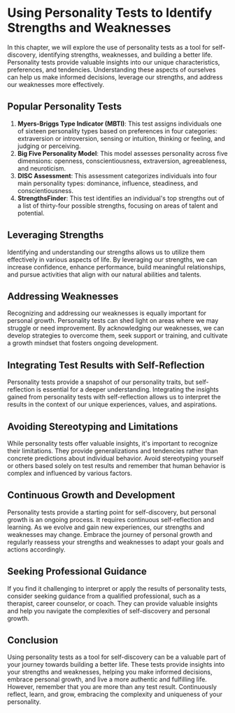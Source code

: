 Using Personality Tests to Identify Strengths and Weaknesses
=======================================================================

In this chapter, we will explore the use of personality tests as a tool for self-discovery, identifying strengths, weaknesses, and building a better life. Personality tests provide valuable insights into our unique characteristics, preferences, and tendencies. Understanding these aspects of ourselves can help us make informed decisions, leverage our strengths, and address our weaknesses more effectively.

Popular Personality Tests
-------------------------

1. **Myers-Briggs Type Indicator (MBTI)**: This test assigns individuals one of sixteen personality types based on preferences in four categories: extraversion or introversion, sensing or intuition, thinking or feeling, and judging or perceiving.
2. **Big Five Personality Model**: This model assesses personality across five dimensions: openness, conscientiousness, extraversion, agreeableness, and neuroticism.
3. **DISC Assessment**: This assessment categorizes individuals into four main personality types: dominance, influence, steadiness, and conscientiousness.
4. **StrengthsFinder**: This test identifies an individual's top strengths out of a list of thirty-four possible strengths, focusing on areas of talent and potential.

Leveraging Strengths
--------------------

Identifying and understanding our strengths allows us to utilize them effectively in various aspects of life. By leveraging our strengths, we can increase confidence, enhance performance, build meaningful relationships, and pursue activities that align with our natural abilities and talents.

Addressing Weaknesses
---------------------

Recognizing and addressing our weaknesses is equally important for personal growth. Personality tests can shed light on areas where we may struggle or need improvement. By acknowledging our weaknesses, we can develop strategies to overcome them, seek support or training, and cultivate a growth mindset that fosters ongoing development.

Integrating Test Results with Self-Reflection
---------------------------------------------

Personality tests provide a snapshot of our personality traits, but self-reflection is essential for a deeper understanding. Integrating the insights gained from personality tests with self-reflection allows us to interpret the results in the context of our unique experiences, values, and aspirations.

Avoiding Stereotyping and Limitations
-------------------------------------

While personality tests offer valuable insights, it's important to recognize their limitations. They provide generalizations and tendencies rather than concrete predictions about individual behavior. Avoid stereotyping yourself or others based solely on test results and remember that human behavior is complex and influenced by various factors.

Continuous Growth and Development
---------------------------------

Personality tests provide a starting point for self-discovery, but personal growth is an ongoing process. It requires continuous self-reflection and learning. As we evolve and gain new experiences, our strengths and weaknesses may change. Embrace the journey of personal growth and regularly reassess your strengths and weaknesses to adapt your goals and actions accordingly.

Seeking Professional Guidance
-----------------------------

If you find it challenging to interpret or apply the results of personality tests, consider seeking guidance from a qualified professional, such as a therapist, career counselor, or coach. They can provide valuable insights and help you navigate the complexities of self-discovery and personal growth.

Conclusion
----------

Using personality tests as a tool for self-discovery can be a valuable part of your journey towards building a better life. These tests provide insights into your strengths and weaknesses, helping you make informed decisions, embrace personal growth, and live a more authentic and fulfilling life. However, remember that you are more than any test result. Continuously reflect, learn, and grow, embracing the complexity and uniqueness of your personality.
